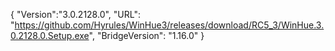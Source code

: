 {
  "Version":"3.0.2128.0",
  "URL": "https://github.com/Hyrules/WinHue3/releases/download/RC5_3/WinHue.3.0.2128.0.Setup.exe",
  "BridgeVersion": "1.16.0"
}           
